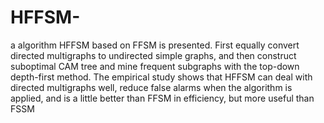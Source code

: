 HFFSM-
======

a algorithm HFFSM based on FFSM is presented. First equally convert directed multigraphs to undirected simple graphs, and then construct suboptimal CAM tree and mine frequent subgraphs with the top-down depth-first method. The empirical study shows that HFFSM can deal with directed multigraphs well, reduce false alarms when the algorithm is applied, and is a little better than FFSM in efficiency, but more useful than FSSM
